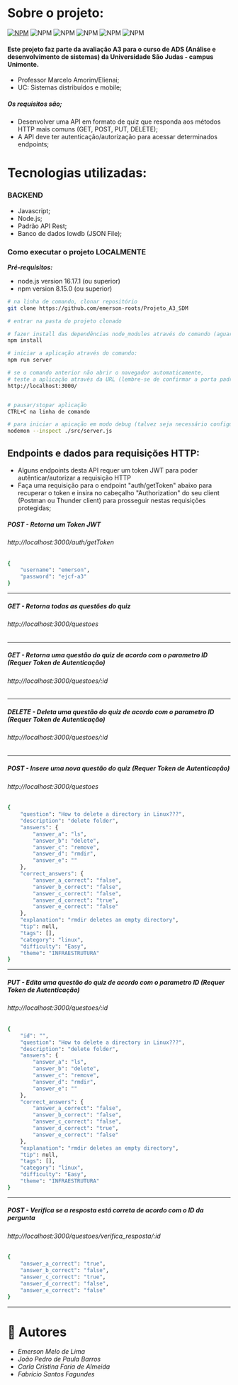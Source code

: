 
# Sobre o projeto:
[![NPM](https://img.shields.io/npm/l/react)](https://github.com/emerson-roots/A3_SDM/blob/master/LICENSE)
 ![NPM](https://img.shields.io/badge/JavaScript-323330?style=flat&logo=javascript&logoColor=F7DF1E) ![NPM](https://img.shields.io/badge/Node.js-339933?style=flat&logo=nodedotjs&logoColor=white) ![NPM](https://img.shields.io/badge/JSON-5E5C5C?style=flat&logo=json&logoColor=white) ![NPM](https://img.shields.io/badge/Visual_Studio_Code-0078D4?style=flat&logo=visual%20studio%20code&logoColor=white) ![NPM](https://img.shields.io/badge/Express.js-000000?style=flat&logo=express&logoColor=white)
 
 
#### Este projeto faz parte da avaliação A3 para o curso de ADS (Análise e desenvolvimento de sistemas) da Universidade São Judas - campus Unimonte.
- Professor Marcelo Amorim/Elienai;
- UC: Sistemas distribuídos e mobile;
##### Os requisitos são;

* Desenvolver uma API em formato de quiz que responda aos métodos HTTP mais comuns (GET, POST, PUT, DELETE);
* A API deve ter autenticação/autorização para acessar determinados endpoints;


# Tecnologias utilizadas:


### BACKEND
-	Javascript;
-	Node.js;
-	Padrão API Rest;
-	Banco de dados lowdb (JSON File);



### Como executar o projeto LOCALMENTE

***Pré-requisitos:***
- node.js version 16.17.1 (ou superior)
- npm version 8.15.0 (ou superior)


```bash
# na linha de comando, clonar repositório
git clone https://github.com/emerson-roots/Projeto_A3_SDM

# entrar na pasta do projeto clonado

# fazer install das dependências node_modules através do comando (aguarde o download e instalação):
npm install

# iniciar a aplicação através do comando:
npm run server

# se o comando anterior não abrir o navegador automaticamente, 
# teste a aplicação através da URL (lembre-se de confirmar a porta padrão da sua máquina):
http://localhost:3000/ 


# pausar/stopar aplicação
CTRL+C na linha de comando

# para iniciar a apicação em modo debug (talvez seja necessário configurar um arquivo launch.json)
nodemon --inspect ./src/server.js
```

## Endpoints e dados para requisições HTTP: 
- Alguns endpoints desta API requer um token JWT para poder autênticar/autorizar a requisição HTTP
- Faça uma requisição para o endpoint "auth/getToken" abaixo para recuperar o token e insira no cabeçalho "Authorization" do seu client (Postman ou Thunder client) para prosseguir nestas requisições protegidas;

##### ***POST*** - Retorna um Token JWT
###### http://localhost:3000/auth/getToken
``` bash
{
    "username": "emerson",
    "password": "ejcf-a3"
}
```
***
##### ***GET*** - Retorna todas as questões do quiz
###### http://localhost:3000/questoes
***
##### ***GET*** - Retorna uma questão do quiz de acordo com o parametro ID *(Requer Token de Autenticação)*
###### http://localhost:3000/questoes/:id
***
##### ***DELETE*** - Deleta uma questão do quiz de acordo com o parametro ID *(Requer Token de Autenticação)*
###### http://localhost:3000/questoes/:id
***
##### ***POST*** - Insere uma nova questão do quiz *(Requer Token de Autenticação)*
###### http://localhost:3000/questoes
``` bash
{
    "question": "How to delete a directory in Linux???",
    "description": "delete folder",
    "answers": {
        "answer_a": "ls",
        "answer_b": "delete",
        "answer_c": "remove",
        "answer_d": "rmdir",
        "answer_e": ""
    },
    "correct_answers": {
        "answer_a_correct": "false",
        "answer_b_correct": "false",
        "answer_c_correct": "false",
        "answer_d_correct": "true",
        "answer_e_correct": "false"
    },
    "explanation": "rmdir deletes an empty directory",
    "tip": null,
    "tags": [],
    "category": "linux",
    "difficulty": "Easy",
    "theme": "INFRAESTRUTURA"
}
```
***
##### ***PUT*** - Edita uma questão do quiz de acordo com o parametro ID *(Requer Token de Autenticação)*
###### http://localhost:3000/questoes/:id
``` bash
{
    "id": "",
    "question": "How to delete a directory in Linux???",
    "description": "delete folder",
    "answers": {
        "answer_a": "ls",
        "answer_b": "delete",
        "answer_c": "remove",
        "answer_d": "rmdir",
        "answer_e": ""
    },
    "correct_answers": {
        "answer_a_correct": "false",
        "answer_b_correct": "false",
        "answer_c_correct": "false",
        "answer_d_correct": "true",
        "answer_e_correct": "false"
    },
    "explanation": "rmdir deletes an empty directory",
    "tip": null,
    "tags": [],
    "category": "linux",
    "difficulty": "Easy",
    "theme": "INFRAESTRUTURA"
}
```
***
##### ***POST*** - Verifica se a resposta está correta de acordo com o ID da pergunta
###### http://localhost:3000/questoes/verifica_resposta/:id
``` bash
{
    "answer_a_correct": "true",
    "answer_b_correct": "false",
    "answer_c_correct": "true",
    "answer_d_correct": "false",
    "answer_e_correct": "false"
}
```
***

# 🚀 Autores

- *Emerson Melo de Lima*
- *João Pedro de Paula Barros*
- *Carla Cristina Faria de Almeida*
- *Fabrício Santos Fagundes*

